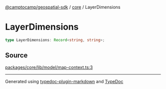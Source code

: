 [@camptocamp/geospatial-sdk](../../index.md) / [core](../index.md) / LayerDimensions

# LayerDimensions

```ts
type LayerDimensions: Record<string, string>;
```

## Source

[packages/core/lib/model/map-context.ts:3](https://github.com/jahow/geospatial-sdk/blob/dbfbbb6/packages/core/lib/model/map-context.ts#L3)

***

Generated using [typedoc-plugin-markdown](https://www.npmjs.com/package/typedoc-plugin-markdown) and [TypeDoc](https://typedoc.org/)
